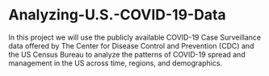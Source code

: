 # Analyzing-U.S.-COVID-19-Data
In this project we will use the publicly available COVID-19 Case Surveillance data offered by The Center for Disease Control and Prevention (CDC) and the US Census Bureau to analyze the patterns of COVID-19 spread and management in the US across time, regions, and demographics.
